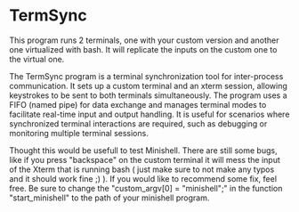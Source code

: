 # TermSync
This program runs 2 terminals, one with your custom version and another one virtualized with bash. It will replicate the inputs on the custom one to the virtual one.

The TermSync program is a terminal synchronization tool for inter-process communication. It sets up a custom terminal and an xterm session, allowing keystrokes to be sent to both terminals simultaneously. The program uses a FIFO (named pipe) for data exchange and manages terminal modes to facilitate real-time input and output handling. It is useful for scenarios where synchronized terminal interactions are required, such as debugging or monitoring multiple terminal sessions.

Thought this would be usefull to test Minishell.
There are still some bugs, like if you press "backspace" on the custom terminal it will mess the input of the Xterm that is running bash ( just make sure to not make any typos and it should work fine ;) ). If you would like to recommend some fix, feel free.
Be sure to change the "custom_argv[0] = "minishell";" in the function "start_minishell" to the path of your minishell program.
